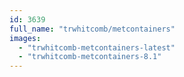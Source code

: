 ```yaml
---
id: 3639
full_name: "trwhitcomb/metcontainers"
images: 
  - "trwhitcomb-metcontainers-latest"
  - "trwhitcomb-metcontainers-8.1"
---
```

